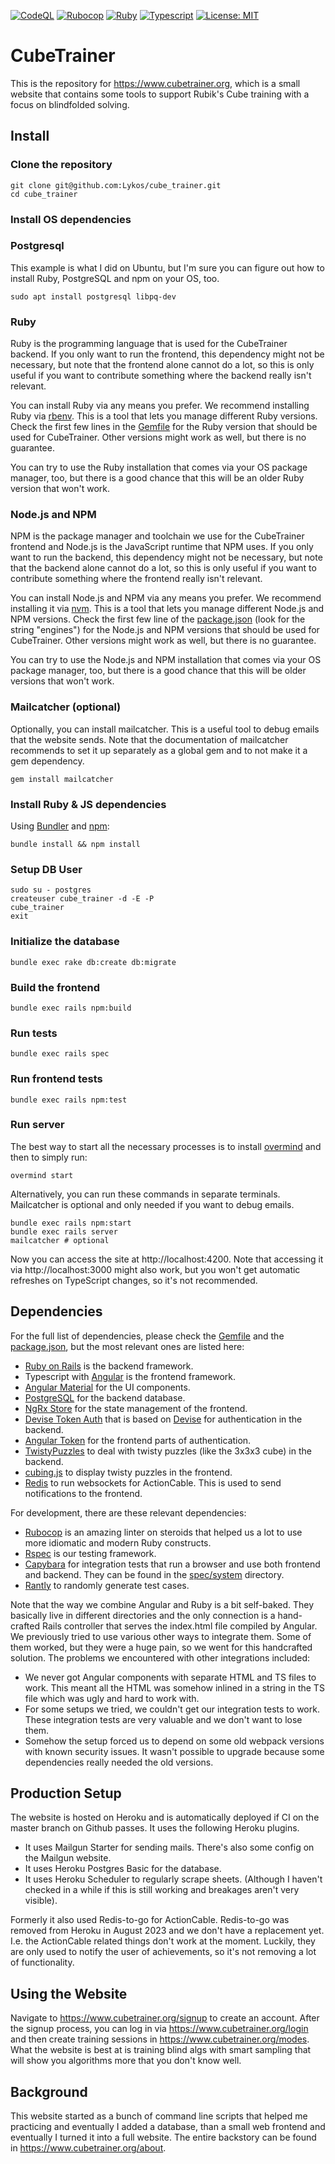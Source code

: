 [![CodeQL](https://github.com/Lykos/cube_trainer/actions/workflows/codeql-analysis.yml/badge.svg)](https://github.com/Lykos/cube_trainer/actions/workflows/codeql-analysis.yml)
[![Rubocop](https://github.com/Lykos/cube_trainer/actions/workflows/rubocop.yml/badge.svg)](https://github.com/Lykos/cube_trainer/actions/workflows/rubocop.yml)
[![Ruby](https://github.com/Lykos/cube_trainer/actions/workflows/ruby.yml/badge.svg)](https://github.com/Lykos/cube_trainer/actions/workflows/ruby.yml)
[![Typescript](https://github.com/Lykos/cube_trainer/actions/workflows/typescript.yml/badge.svg)](https://github.com/Lykos/cube_trainer/actions/workflows/typescript.yml)
[![License: MIT](https://img.shields.io/badge/License-MIT-yellow.svg)](https://opensource.org/licenses/MIT)

# CubeTrainer

This is the repository for https://www.cubetrainer.org, which is a small website that contains some tools to support Rubik's Cube training with a focus on blindfolded solving.

## Install

### Clone the repository

```shell
git clone git@github.com:Lykos/cube_trainer.git
cd cube_trainer
```

### Install OS dependencies

### Postgresql

This example is what I did on Ubuntu, but I'm sure you can figure out how to install
Ruby, PostgreSQL and npm on your OS, too.

```shell
sudo apt install postgresql libpq-dev
```

### Ruby

Ruby is the programming language that is used for the CubeTrainer backend. If you only want to run the frontend, this dependency might not be necessary, but note that the frontend alone cannot do a lot, so this is only useful if you want to contribute something where the backend really isn't relevant.

You can install Ruby via any means you prefer. We recommend installing Ruby via [rbenv](https://github.com/rbenv/rbenv). This is a tool that lets you manage different Ruby versions. Check the first few lines in the [Gemfile](Gemfile) for the Ruby version that should be used for CubeTrainer. Other versions might work as well, but there is no guarantee.

You can try to use the Ruby installation that comes via your OS package manager, too, but there is a good chance that this will be an older Ruby version that won't work.

### Node.js and NPM

NPM is the package manager and toolchain we use for the CubeTrainer frontend and Node.js is the JavaScript runtime that NPM uses. If you only want to run the backend, this dependency might not be necessary, but note that the backend alone cannot do a lot, so this is only useful if you want to contribute something where the frontend really isn't relevant.

You can install Node.js and NPM via any means you prefer. We recommend installing it via [nvm](https://github.com/nvm-sh/nvm). This is a tool that lets you manage different Node.js and NPM versions. Check the first few line of the [package.json](package.json) (look for the string "engines") for the Node.js and NPM versions that should be used for CubeTrainer. Other versions might work as well, but there is no guarantee.

You can try to use the Node.js and NPM installation that comes via your OS package manager, too, but there is a good chance that this will be older versions that won't work.

### Mailcatcher (optional)

Optionally, you can install mailcatcher. This is a useful tool to debug emails that the website sends. Note that the documentation of mailcatcher recommends to set it up separately as a global gem and to not make it a gem dependency.

```shell
gem install mailcatcher
```

### Install Ruby & JS dependencies

Using [Bundler](https://github.com/bundler/bundler) and [npm](https://github.com/npm/cli):

```shell
bundle install && npm install
```

### Setup DB User

```shell
sudo su - postgres
createuser cube_trainer -d -E -P
cube_trainer
exit
```

### Initialize the database

```shell
bundle exec rake db:create db:migrate
```

### Build the frontend

```shell
bundle exec rails npm:build
```

### Run tests

```shell
bundle exec rails spec
```

### Run frontend tests

```shell
bundle exec rails npm:test
```

### Run server

The best way to start all the necessary processes is to install [overmind](https://github.com/DarthSim/overmind) and then to simply run:

```shell
overmind start
```

Alternatively, you can run these commands in separate terminals. Mailcatcher is optional and only needed if you want to debug emails.

```shell
bundle exec rails npm:start
bundle exec rails server
mailcatcher # optional
```

Now you can access the site at http://localhost:4200. Note that accessing it via http://localhost:3000 might also work, but you won't get automatic refreshes on TypeScript changes, so it's not recommended.

## Dependencies

For the full list of dependencies, please check the [Gemfile](Gemfile) and the [package.json](package.json), but the most relevant ones are listed here:

* [Ruby on Rails](https://rubyonrails.org/) is the backend framework.
* Typescript with [Angular](https://angular.io/) is the frontend framework.
* [Angular Material](https://material.angular.io/) for the UI components.
* [PostgreSQL](https://www.postgresql.org/) for the backend database.
* [NgRx Store](https://ngrx.io/guide/store) for the state management of the frontend.
* [Devise Token Auth](https://github.com/lynndylanhurley/devise_token_auth) that is based on [Devise](https://github.com/heartcombo/devise) for authentication in the backend.
* [Angular Token](https://github.com/neroniaky/angular-token) for the frontend parts of authentication.
* [TwistyPuzzles](https://github.com/Lykos/twisty_puzzles) to deal with twisty puzzles (like the 3x3x3 cube) in the backend.
* [cubing.js](https://github.com/cubing/cubing.js) to display twisty puzzles in the frontend.
* [Redis](https://redis.io/) to run websockets for ActionCable. This is used to send notifications to the frontend.

For development, there are these relevant dependencies:

* [Rubocop](https://github.com/rubocop/rubocop) is an amazing linter on steroids that helped us a lot to use more idiomatic and modern Ruby constructs.
* [Rspec](https://rspec.info/) is our testing framework.
* [Capybara](https://github.com/teamcapybara/capybara) for integration tests that run a browser and use both frontend and backend. They can be found in the [spec/system](spec/system) directory.
* [Rantly](https://github.com/rantly-rb/rantly) to randomly generate test cases.

Note that the way we combine Angular and Ruby is a bit self-baked. They basically live in different directories and the only connection is a hand-crafted Rails controller that serves the index.html file compiled by Angular. We previously tried to use various other ways to integrate them. Some of them worked, but they were a huge pain, so we went for this handcrafted solution. The problems we encountered with other integrations included:

* We never got Angular components with separate HTML and TS files to work. This meant all the HTML was somehow inlined in a string in the TS file which was ugly and hard to work with.
* For some setups we tried, we couldn't get our integration tests to work. These integration tests are very valuable and we don't want to lose them.
* Somehow the setup forced us to depend on some old webpack versions with known security issues. It wasn't possible to upgrade because some dependencies really needed the old versions.

## Production Setup

The website is hosted on Heroku and is automatically deployed if CI on the master branch on Github passes. It uses the following Heroku plugins.

* It uses Mailgun Starter for sending mails. There's also some config on the Mailgun website.
* It uses Heroku Postgres Basic for the database.
* It uses Heroku Scheduler to regularly scrape sheets. (Although I haven't checked in a while if this is still working and breakages aren't very visible).

Formerly it also used Redis-to-go for ActionCable. Redis-to-go was removed from Heroku in August 2023 and we don't have a replacement yet. I.e. the ActionCable related things don't work at the moment. Luckily, they are only used to notify the user of achievements, so it's not removing a lot of functionality.

## Using the Website

Navigate to https://www.cubetrainer.org/signup to create an account. After the signup process, you can log in via https://www.cubetrainer.org/login and then create training sessions in https://www.cubetrainer.org/modes. What the website is best at is training blind algs with smart sampling that will show you algorithms more that you don't know well.

## Background

This website started as a bunch of command line scripts that helped me practicing and eventually I added a database, than a small web frontend and eventually I turned it into a full website. The entire backstory can be found in https://www.cubetrainer.org/about.
